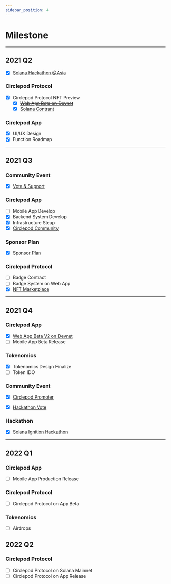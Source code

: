 ```yaml
---
sidebar_position: 4
---
```


# Milestone

---

## 2021 Q2

- [x] [Solana Hackathon @Asia](https://hackerlink.io/grant/solana-2/top)

### Circlepod Protocol

- [x] Circlepod Protocol NFT Preview
    - [x] ~~[Web App Beta on Devnet](https://launch.circlepod.app)~~
    - [x] [Solana Contrant](https://github.com/Circelpod/Circlepod-Protocol)

### Circlepod App

- [x] UI/UX Design
- [x] Function Roadmap

---

## 2021 Q3

### Community Event

- [x] [Vote & Support](/docs/community-event/vote-and-support/intro)

### Circlepod App

- [ ] Mobile App Develop
- [x] Backend System Develop
- [x] Infrastructure Steup
- [x] [Circlepod Community](/docs/contact)

### Sponsor Plan

- [x] [Sponsor Plan](/docs/sponsor)

### Circlepod Protocol

- [ ] Badge Contract
- [ ] Badge System on Web App
- [x] [NFT Marketplace](https://nfts.circlepod.app)

---

## 2021 Q4

### Circlepod App

- [x] [Web App Beta V2 on Devnet](https://staging-launch.circlepod.app)
- [ ] Mobile App Beta Release

### Tokenomics

- [x] Tokenomics Design Finalize
- [ ] Token IDO

### Community Event

- [x] [Circlepod Promoter](https://medium.com/circlepod-labs/circlepod-community-event-circlepod-promoter-e859f4177c31)
- [x] [Hackathon Vote](https://hackerlink.io/grant/solana-2/top)


### Hackathon

- [x] [Solana Ignition Hackathon](https://hackerlink.io/grant/solana-2/top)

---

## 2022 Q1

### Circlepod App

- [ ] Mobile App Production Release

### Circlepod Protocol

- [ ] Circlepod Protocol on App Beta

### Tokenomics

- [ ] Airdrops

## 2022 Q2

### Circlepod Protocol

- [ ] Circlepod Protocol on Solana Mainnet
- [ ] Circlepod Protocol on App Release
